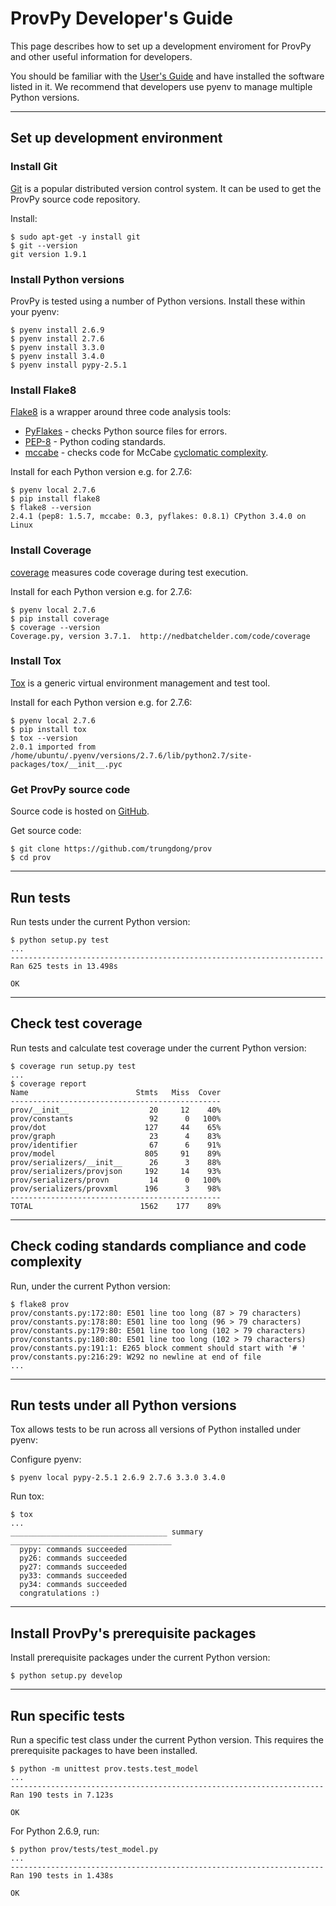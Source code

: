 # ProvPy Developer's Guide

This page describes how to set up a development enviroment for ProvPy and other useful information for developers.

You should be familiar with the [User's Guide](./UsersGuide.md) and have installed the software listed in it. We recommend that developers use pyenv to manage multiple Python versions.

---

## Set up development environment

### Install Git

[Git](http://git-scm.com/) is a popular distributed version control system. It can be used to get the ProvPy source code repository.

Install:

    $ sudo apt-get -y install git
    $ git --version
    git version 1.9.1

### Install Python versions

ProvPy is tested using a number of Python versions. Install these within your pyenv:

    $ pyenv install 2.6.9
    $ pyenv install 2.7.6
    $ pyenv install 3.3.0
    $ pyenv install 3.4.0
    $ pyenv install pypy-2.5.1

### Install Flake8

[Flake8](https://pypi.python.org/pypi/flake8) is a wrapper around three code analysis tools:

* [PyFlakes](https://pypi.python.org/pypi/pyflakes) - checks Python source files for errors.
* [PEP-8](https://www.python.org/dev/peps/pep-0008/) - Python coding standards.
* [mccabe](https://pypi.python.org/pypi/mccabe) - checks code for McCabe [cyclomatic complexity](http://en.wikipedia.org/wiki/Cyclomatic_complexity).

Install for each Python version e.g. for 2.7.6:

    $ pyenv local 2.7.6
    $ pip install flake8
    $ flake8 --version
    2.4.1 (pep8: 1.5.7, mccabe: 0.3, pyflakes: 0.8.1) CPython 3.4.0 on Linux

### Install Coverage

[coverage](https://pypi.python.org/pypi/coverage/4.0a5) measures code coverage during test execution.

Install for each Python version e.g. for 2.7.6:

    $ pyenv local 2.7.6
    $ pip install coverage
    $ coverage --version
    Coverage.py, version 3.7.1.  http://nedbatchelder.com/code/coverage

### Install Tox

[Tox](https://pypi.python.org/pypi/tox) is a generic virtual environment management and test tool.

Install for each Python version e.g. for 2.7.6:

    $ pyenv local 2.7.6
    $ pip install tox
    $ tox --version
    2.0.1 imported from /home/ubuntu/.pyenv/versions/2.7.6/lib/python2.7/site-packages/tox/__init__.pyc

### Get ProvPy source code

Source code is hosted on [GitHub](https://github.com/trungdong/prov).

Get source code:

    $ git clone https://github.com/trungdong/prov
    $ cd prov

---

## Run tests

Run tests under the current Python version:

    $ python setup.py test
    ...
    ----------------------------------------------------------------------
    Ran 625 tests in 13.498s
    
    OK

---

## Check test coverage

Run tests and calculate test coverage under the current Python version:

    $ coverage run setup.py test
    ...
    $ coverage report
    Name                        Stmts   Miss  Cover
    -----------------------------------------------
    prov/__init__                  20     12    40%
    prov/constants                 92      0   100%
    prov/dot                      127     44    65%
    prov/graph                     23      4    83%
    prov/identifier                67      6    91%
    prov/model                    805     91    89%
    prov/serializers/__init__      26      3    88%
    prov/serializers/provjson     192     14    93%
    prov/serializers/provn         14      0   100%
    prov/serializers/provxml      196      3    98%
    -----------------------------------------------
    TOTAL                        1562    177    89%

---

## Check coding standards compliance and code complexity

Run, under the current Python version:

    $ flake8 prov
    prov/constants.py:172:80: E501 line too long (87 > 79 characters)
    prov/constants.py:178:80: E501 line too long (96 > 79 characters)
    prov/constants.py:179:80: E501 line too long (102 > 79 characters)
    prov/constants.py:180:80: E501 line too long (102 > 79 characters)
    prov/constants.py:191:1: E265 block comment should start with '# '
    prov/constants.py:216:29: W292 no newline at end of file
    ...

---

## Run tests under all Python versions

Tox allows tests to be run across all versions of Python installed under pyenv:

Configure pyenv:

    $ pyenv local pypy-2.5.1 2.6.9 2.7.6 3.3.0 3.4.0

Run tox:

    $ tox
    ...
    ___________________________________ summary ____________________________________
      pypy: commands succeeded
      py26: commands succeeded
      py27: commands succeeded
      py33: commands succeeded
      py34: commands succeeded
      congratulations :)

---

## Install ProvPy's prerequisite packages 

Install prerequisite packages under the current Python version:

    $ python setup.py develop

---

## Run specific tests

Run a specific test class under the current Python version. This requires the prerequisite packages to have been installed.

    $ python -m unittest prov.tests.test_model
    ...
    ----------------------------------------------------------------------
    Ran 190 tests in 7.123s

    OK

For Python 2.6.9, run:

    $ python prov/tests/test_model.py
    ...
    ----------------------------------------------------------------------
    Ran 190 tests in 1.438s

    OK
